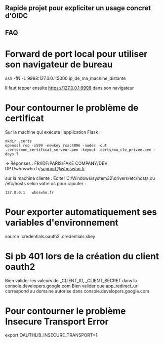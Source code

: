 ## Rapide projet pour expliciter un usage concret d'OIDC

## FAQ 
# Forward de port local pour utiliser son navigateur de bureau
ssh -fN -L 9998:127.0.0.1:5000 ip_de_ma_machine_distante

Il faut tapper ensuite https://127.0.0.1:9998 dans son navigateur

# Pour contourner le problème de certificat
Sur la machine qui exécute l'application Flask : 
```
mkdir .certs
openssl req -x509 -newkey rsa:4096 -nodes -out .certs/mon_certificat_serveur.pem -keyout .certs/ma_cle_privee.pem -days 7
```
=> Réponses : FR/IDF/PARIS/FAKE COMPANY/DEV DPT/whoswho.fr/support@whoswho.fr

sur la machine cliente : Editer C:\Windows\system32\drivers/etc/hosts ou /etc/hosts selon votre os
pour rajouter :
``` 
127.0.0.1   whoswho.fr
```

# Pour exporter automatiquement ses variables d'environnement
source .credentials.oauth2 .credentials.skey

# Si pb 401 lors de la création du client oauth2
Bien valider les valeurs de _CLIENT_ID, _CLIENT_SECRET dans la console.developers.google.com
Bien valider que app_redirect_uri correspond au domaine autorise dans console.developers.google.com

# Pour contourner le problème Insecure Transport Error
export OAUTHLIB_INSECURE_TRANSPORT=1
